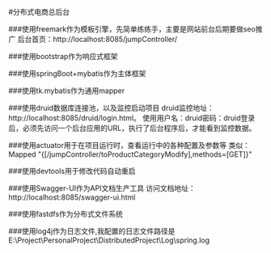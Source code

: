 #分布式电商总后台

###使用freemark作为模板引擎，先简单练练手，主要是网站前台后期要做seo推广
后台首页：http://localhost:8085/jumpController/

###使用bootstrap作为响应式框架

###使用springBoot+mybatis作为主体框架

###使用tk.mybatis作为通用mapper

###使用druid数据库连接池，以及监控启动项目
druid监控地址：http://localhost:8085/druid/login.html。
使用用户名：druid密码：druid登录后，必须先访问一个后台应用的URL，执行了后台程序后，才能看到监控数据。

###使用actuator用于在项目运行时，查看运行中的各种配置及参数等
类似：Mapped "{[/jumpController/toProductCategoryModify],methods=[GET]}" 

###使用devtools用于修改代码自动重启

###使用Swagger-UI作为API文档生产工具
访问文档地址：http://localhost:8085/swagger-ui.html

###使用fastdfs作为分布式文件系统

###使用log4j作为日志文件,我配置的日志文件路径是E:\Project\PersonalProject\DistributedProject\Log\spring.log
